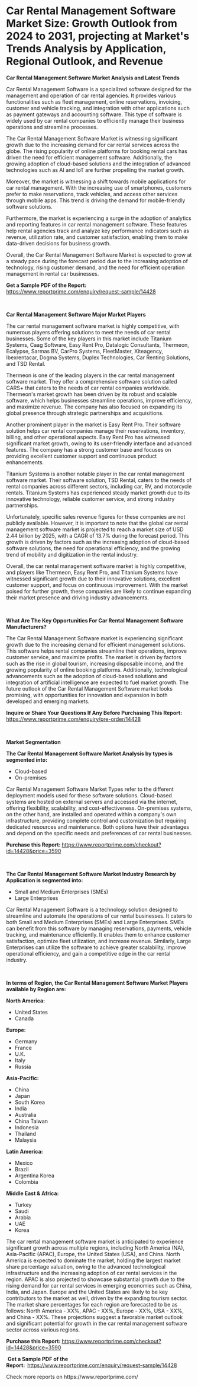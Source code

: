<p><h1>Car Rental Management Software Market Size: Growth Outlook from 2024 to 2031, projecting at Market's Trends Analysis by Application, Regional Outlook, and Revenue</h1></p><p><strong>Car Rental Management Software Market Analysis and Latest Trends</strong></p>
<p><p>Car Rental Management Software is a specialized software designed for the management and operation of car rental agencies. It provides various functionalities such as fleet management, online reservations, invoicing, customer and vehicle tracking, and integration with other applications such as payment gateways and accounting software. This type of software is widely used by car rental companies to efficiently manage their business operations and streamline processes.</p><p>The Car Rental Management Software Market is witnessing significant growth due to the increasing demand for car rental services across the globe. The rising popularity of online platforms for booking rental cars has driven the need for efficient management software. Additionally, the growing adoption of cloud-based solutions and the integration of advanced technologies such as AI and IoT are further propelling the market growth.</p><p>Moreover, the market is witnessing a shift towards mobile applications for car rental management. With the increasing use of smartphones, customers prefer to make reservations, track vehicles, and access other services through mobile apps. This trend is driving the demand for mobile-friendly software solutions.</p><p>Furthermore, the market is experiencing a surge in the adoption of analytics and reporting features in car rental management software. These features help rental agencies track and analyze key performance indicators such as revenue, utilization rate, and customer satisfaction, enabling them to make data-driven decisions for business growth.</p><p>Overall, the Car Rental Management Software Market is expected to grow at a steady pace during the forecast period due to the increasing adoption of technology, rising customer demand, and the need for efficient operation management in rental car businesses.</p></p>
<p><strong>Get a Sample PDF of the Report:&nbsp;</strong> <a href="https://www.reportprime.com/enquiry/request-sample/14428">https://www.reportprime.com/enquiry/request-sample/14428</a></p>
<p>&nbsp;</p>
<p><strong>Car Rental Management Software Major Market Players</strong></p>
<p><p>The car rental management software market is highly competitive, with numerous players offering solutions to meet the needs of car rental businesses. Some of the key players in this market include Titanium Systems, Caag Software, Easy Rent Pro, Datalogic Consultants, Thermeon, Ecalypse, Sarmas BV, CarPro Systems, FleetMaster, Xiteagency, Ibexrentacar, Dogma Systems, Duplex Technologies, Car Renting Solutions, and TSD Rental.</p><p>Thermeon is one of the leading players in the car rental management software market. They offer a comprehensive software solution called CARS+ that caters to the needs of car rental companies worldwide. Thermeon's market growth has been driven by its robust and scalable software, which helps businesses streamline operations, improve efficiency, and maximize revenue. The company has also focused on expanding its global presence through strategic partnerships and acquisitions.</p><p>Another prominent player in the market is Easy Rent Pro. Their software solution helps car rental companies manage their reservations, inventory, billing, and other operational aspects. Easy Rent Pro has witnessed significant market growth, owing to its user-friendly interface and advanced features. The company has a strong customer base and focuses on providing excellent customer support and continuous product enhancements.</p><p>Titanium Systems is another notable player in the car rental management software market. Their software solution, TSD Rental, caters to the needs of rental companies across different sectors, including car, RV, and motorcycle rentals. Titanium Systems has experienced steady market growth due to its innovative technology, reliable customer service, and strong industry partnerships.</p><p>Unfortunately, specific sales revenue figures for these companies are not publicly available. However, it is important to note that the global car rental management software market is projected to reach a market size of USD 2.44 billion by 2025, with a CAGR of 13.7% during the forecast period. This growth is driven by factors such as the increasing adoption of cloud-based software solutions, the need for operational efficiency, and the growing trend of mobility and digitization in the rental industry.</p><p>Overall, the car rental management software market is highly competitive, and players like Thermeon, Easy Rent Pro, and Titanium Systems have witnessed significant growth due to their innovative solutions, excellent customer support, and focus on continuous improvement. With the market poised for further growth, these companies are likely to continue expanding their market presence and driving industry advancements.</p></p>
<p>&nbsp;</p>
<p><strong>What Are The Key Opportunities For Car Rental Management Software Manufacturers?</strong></p>
<p><p>The Car Rental Management Software market is experiencing significant growth due to the increasing demand for efficient management solutions. This software helps rental companies streamline their operations, improve customer service, and maximize profits. The market is driven by factors such as the rise in global tourism, increasing disposable income, and the growing popularity of online booking platforms. Additionally, technological advancements such as the adoption of cloud-based solutions and integration of artificial intelligence are expected to fuel market growth. The future outlook of the Car Rental Management Software market looks promising, with opportunities for innovation and expansion in both developed and emerging markets.</p></p>
<p><strong>Inquire or Share Your Questions If Any Before Purchasing This Report:</strong> <a href="https://www.reportprime.com/enquiry/pre-order/14428">https://www.reportprime.com/enquiry/pre-order/14428</a></p>
<p>&nbsp;</p>
<p><strong>Market Segmentation</strong></p>
<p><strong>The Car Rental Management Software Market Analysis by types is segmented into:</strong></p>
<p><ul><li>Cloud-based</li><li>On-premises</li></ul></p>
<p><p>Car Rental Management Software Market Types refer to the different deployment models used for these software solutions. Cloud-based systems are hosted on external servers and accessed via the internet, offering flexibility, scalability, and cost-effectiveness. On-premises systems, on the other hand, are installed and operated within a company's own infrastructure, providing complete control and customization but requiring dedicated resources and maintenance. Both options have their advantages and depend on the specific needs and preferences of car rental businesses.</p></p>
<p><strong>Purchase this Report:&nbsp;</strong><a href="https://www.reportprime.com/checkout?id=14428&price=3590">https://www.reportprime.com/checkout?id=14428&price=3590</a></p>
<p>&nbsp;</p>
<p><strong>The Car Rental Management Software Market Industry Research by Application is segmented into:</strong></p>
<p><ul><li>Small and Medium Enterprises (SMEs)</li><li>Large Enterprises</li></ul></p>
<p><p>Car Rental Management Software is a technology solution designed to streamline and automate the operations of car rental businesses. It caters to both Small and Medium Enterprises (SMEs) and Large Enterprises. SMEs can benefit from this software by managing reservations, payments, vehicle tracking, and maintenance efficiently. It enables them to enhance customer satisfaction, optimize fleet utilization, and increase revenue. Similarly, Large Enterprises can utilize the software to achieve greater scalability, improve operational efficiency, and gain a competitive edge in the car rental industry.</p></p>
<p>&nbsp;</p>
<p><strong>In terms of Region, the Car Rental Management Software Market Players available by Region are:</strong></p>
<p>
    <p> <strong> North America: </strong>
        <ul>
            <li>United States</li>
            <li>Canada</li>
        </ul>
        </p> 
    <p> <strong> Europe: </strong>
        <ul>
            <li>Germany</li>
            <li>France</li>
            <li>U.K.</li>
            <li>Italy</li>
            <li>Russia</li>
        </ul>
        </p> 
    <p> <strong> Asia-Pacific: </strong>
        <ul>
            <li>China</li>
            <li>Japan</li>
            <li>South Korea</li>
            <li>India</li>
            <li>Australia</li>
            <li>China Taiwan</li>
            <li>Indonesia</li>
            <li>Thailand</li>
            <li>Malaysia</li>
        </ul>
        </p> 
    <p> <strong> Latin America: </strong>
        <ul>
            <li>Mexico</li>
            <li>Brazil</li>
            <li>Argentina Korea</li>
            <li>Colombia</li>
        </ul>
        </p> 
    <p> <strong> Middle East & Africa: </strong>
        <ul>
            <li>Turkey</li>
            <li>Saudi</li>
            <li>Arabia</li>
            <li>UAE</li>
            <li>Korea</li>
        </ul>
    </p>
    </p>
<p><p>The car rental management software market is anticipated to experience significant growth across multiple regions, including North America (NA), Asia-Pacific (APAC), Europe, the United States (USA), and China. North America is expected to dominate the market, holding the largest market share percentage valuation, owing to the advanced technological infrastructure and the increasing adoption of car rental services in the region. APAC is also projected to showcase substantial growth due to the rising demand for car rental services in emerging economies such as China, India, and Japan. Europe and the United States are likely to be key contributors to the market as well, driven by the expanding tourism sector. The market share percentages for each region are forecasted to be as follows: North America - XX%, APAC - XX%, Europe - XX%, USA - XX%, and China - XX%. These projections suggest a favorable market outlook and significant potential for growth in the car rental management software sector across various regions.</p></p>
<p><strong>Purchase this Report: </strong><a href="https://www.reportprime.com/checkout?id=14428&price=3590">https://www.reportprime.com/checkout?id=14428&price=3590</a></p>
<p>&nbsp;<strong>Get a Sample PDF of the Report:&nbsp;&nbsp;</strong><a href="https://www.reportprime.com/enquiry/request-sample/14428">https://www.reportprime.com/enquiry/request-sample/14428</a></p>
<p><strong></strong></p>
<p>Check more reports on https://www.reportprime.com/</p>